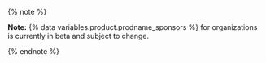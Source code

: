 {% note %}

**Note:** {% data variables.product.prodname_sponsors %} for organizations is currently in beta and subject to change.

{% endnote %}
